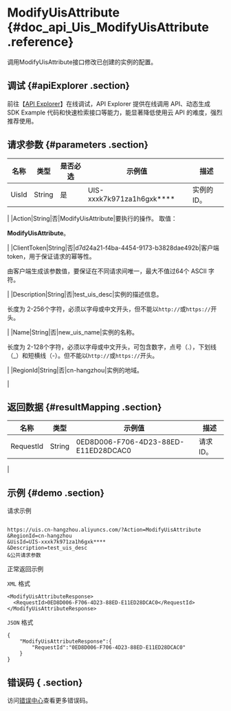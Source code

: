 # ModifyUisAttribute {#doc_api_Uis_ModifyUisAttribute .reference}

调用ModifyUisAttribute接口修改已创建的实例的配置。

## 调试 {#apiExplorer .section}

前往【[API Explorer](https://api.aliyun.com/#product=Uis&api=ModifyUisAttribute)】在线调试，API Explorer 提供在线调用 API、动态生成 SDK Example 代码和快速检索接口等能力，能显著降低使用云 API 的难度，强烈推荐使用。

## 请求参数 {#parameters .section}

|名称|类型|是否必选|示例值|描述|
|--|--|----|---|--|
|UisId|String|是|UIS-xxxk7k971za1h6gxk\*\*\*\*|实例的ID。

 |
|Action|String|否|ModifyUisAttribute|要执行的操作。 取值：

 **ModifyUisAttribute**。

 |
|ClientToken|String|否|d7d24a21-f4ba-4454-9173-b3828dae492b|客户端token，用于保证请求的幂等性。

 由客户端生成该参数值，要保证在不同请求间唯一，最大不值过64个 ASCII 字符。

 |
|Description|String|否|test\_uis\_desc|实例的描述信息。

 长度为 2-256个字符，必须以字母或中文开头，但不能以`http://`或`https://`开头。

 |
|Name|String|否|new\_uis\_name|实例的名称。

 长度为 2-128个字符，必须以字母或中文开头，可包含数字，点号（.），下划线（\_）和短横线（-）。但不能以`http://`或`https://`开头。

 |
|RegionId|String|否|cn-hangzhou|实例的地域。

 |

## 返回数据 {#resultMapping .section}

|名称|类型|示例值|描述|
|--|--|---|--|
|RequestId|String|0ED8D006-F706-4D23-88ED-E11ED28DCAC0|请求ID。

 |

## 示例 {#demo .section}

请求示例

``` {#request_demo}

https://uis.cn-hangzhou.aliyuncs.com/?Action=ModifyUisAttribute
&RegionId=cn-hangzhou
&UisId=UIS-xxxk7k971za1h6gxk****
&Description=test_uis_desc
&公共请求参数

```

正常返回示例

`XML` 格式

``` {#xml_return_success_demo}
<ModifyUisAttributeResponse>
  <RequestId>0ED8D006-F706-4D23-88ED-E11ED28DCAC0</RequestId>
</ModifyUisAttributeResponse>

```

`JSON` 格式

``` {#json_return_success_demo}
{
	"ModifyUisAttributeResponse":{
		"RequestId":"0ED8D006-F706-4D23-88ED-E11ED28DCAC0"
	}
}
```

## 错误码 { .section}

访问[错误中心](https://error-center.aliyun.com/status/product/Uis)查看更多错误码。

